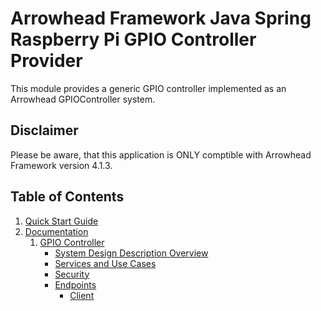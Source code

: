 # Arrowhead Framework Java Spring Raspberry Pi GPIO Controller Provider

This module provides a generic GPIO controller implemented as an Arrowhead GPIOController system.

## Disclaimer
Please be aware, that this application is ONLY comptible with Arrowhead Framework version 4.1.3.

## Table of Contents
1. [Quick Start Guide](#quickstart)
2. [Documentation](#documentation)  
    1. [GPIO Controller](#gpiocontroller)
       * [System Design Description Overview](#gpiocontroller_sdd)
       * [Services and Use Cases](#gpiocontroller_usecases)
       * [Security](#gpiocontroller_security)
       * [Endpoints](#gpiocontroller_endpoints)
           * [Client](#sgpiocontroller_endpoints_client)

<a name="documentation" />

<a name="gpiocontroller" />
